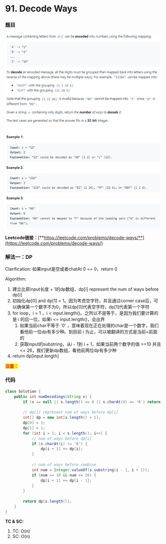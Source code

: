 # 91. Decode Ways

### 题目

![](<../../../.gitbook/assets/image (132) (1) (1) (1).png>)

**Leetcode链接：**[**https://leetcode.com/problems/decode-ways/**](https://leetcode.com/problems/decode-ways/)

### 解法一：DP

Clarification: 如果input是空或者chatAt 0 == 0，return 0

Algorithm:&#x20;

1. 建立比原input长度 + 1的dp数组，dp\[i] represent the num of ways before dp\[i]
2. 初始化dp\[0] and dp\[1] = 1。因为考虑空字符，并且通过corner case后，可以确保第一个数字不为0，所以dp\[0]代表空字符，dp\[1]代表第一个字符
3. for loop，i = 1 ，i <  input.length()。之所以不是等于，是因为我们要计算的是 i 的后一位，如果i <= input.length()，会出界
   1. 如果当前char不等于 '0' ，意味着现在正在处理的char是一个数字，我们看他前一位dp有多少种。到目前 i 为止，可以被翻译的方式是当前+前面的
   2. 获取input的substring，从i - 1到 i + 1，如果当前两个数字的值 >=10 并且 <= 26，我们更新dp数组，看他前两位dp有多少种
4. return dp\[input.length]

<mark style="color:red;">**注意：**</mark>

### 代码

```java
class Solution {
    public int numDecodings(String s) {
        if (s == null || s.length() == 0 || s.charAt(0) == '0') return 0;
        
        // dp[i] represent num of ways before dp[i]
        int[] dp = new int[s.length() + 1];
        dp[0] = 1;
        dp[1] = 1;
        for (int i = 1; i < s.length(); i++) {
            // num of ways before dp[i]
            if (s.charAt(i) != '0') {
                dp[i + 1] += dp[i];
            }
            
            // num of ways before combine
            int num = Integer.valueOf(s.substring(i - 1, i + 1));
            if (num >= 10 && num <= 26) {
                dp[i + 1] += dp[i - 1];
            }
        }
        
        return dp[s.length()];
    }
}
```

**TC & SC:**

1. TC: O(n)
2. SC: O(n)
